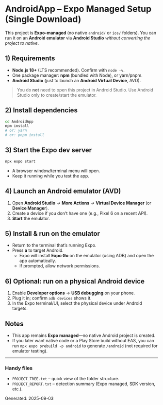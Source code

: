 # AndroidApp – Expo Managed Setup (Single Download)

This project is **Expo-managed** (no native `android/` or `ios/` folders). You can run it on an **Android emulator** via **Android Studio** _without converting the project to native_.

## 1) Requirements
- **Node.js 18+** (LTS recommended). Confirm with `node -v`.
- One package manager: **npm** (bundled with Node), or yarn/pnpm.
- **Android Studio** (just to launch an **Android Virtual Device**, AVD).

> You do **not** need to open this project in Android Studio. Use Android Studio only to create/start the emulator.

## 2) Install dependencies
```bash
cd AndroidApp
npm install
# or: yarn
# or: pnpm install
```

## 3) Start the Expo dev server
```bash
npx expo start
```

- A browser window/terminal menu will open.
- Keep it running while you test the app.

## 4) Launch an Android emulator (AVD)
1. Open **Android Studio** → **More Actions** → **Virtual Device Manager** (or **Device Manager**).
2. Create a device if you don't have one (e.g., Pixel 6 on a recent API).
3. **Start** the emulator.

## 5) Install & run on the emulator
- Return to the terminal that’s running Expo.
- Press **a** to target Android.
  - Expo will install **Expo Go** on the emulator (using ADB) and open the app automatically.
  - If prompted, allow network permissions.

## 6) Optional: run on a physical Android device
1. Enable **Developer options** → **USB debugging** on your phone.
2. Plug it in; confirm `adb devices` shows it.
3. In the Expo terminal/UI, select the physical device under Android targets.

## Notes
- This app remains **Expo managed**—no native Android project is created.
- If you later want native code or a Play Store build without EAS, you can run `npx expo prebuild -p android` to generate `/android` (not required for emulator testing).

---

### Handy files
- `PROJECT_TREE.txt` – quick view of the folder structure.
- `PROJECT_REPORT.txt` – detection summary (Expo managed, SDK version, etc.).

Generated: 2025-09-03
